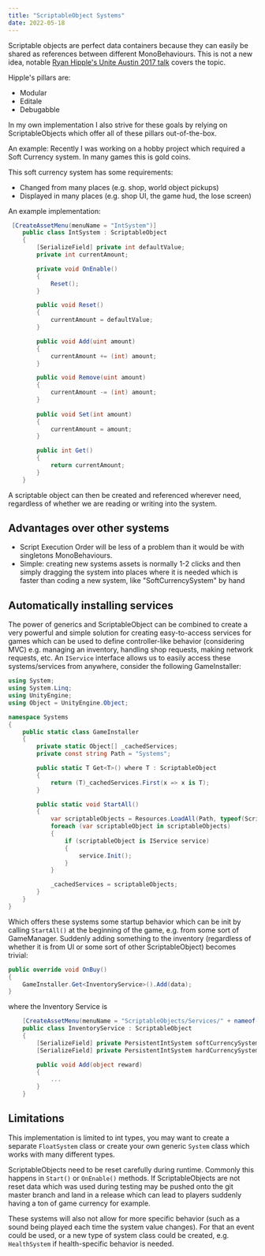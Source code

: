 ```yaml
---
title: "ScriptableObject Systems"
date: 2022-05-18
---
```


Scriptable objects are perfect data containers because they can easily be shared as references between different MonoBehaviours. This is not a new idea, notable [
Ryan Hipple's Unite Austin 2017 talk](https://www.youtube.com/watch?v=raQ3iHhE_Kk) covers the topic.

Hipple's pillars are:
- Modular
- Editale
- Debugabble

In my own implementation I also strive for these goals by relying on ScriptableObjects which offer all of these pillars out-of-the-box. 

An example:
Recently I was working on a hobby project which required a Soft Currency system. In many games this is gold coins.

This soft currency system has some requirements:
- Changed from many places (e.g. shop, world object pickups)
- Displayed in many places (e.g. shop UI, the game hud, the lose screen)

An example implementation:
```C#
 [CreateAssetMenu(menuName = "IntSystem")]
    public class IntSystem : ScriptableObject
    {
        [SerializeField] private int defaultValue;
        private int currentAmount;

        private void OnEnable()
        {
            Reset();
        }

        public void Reset()
        {
            currentAmount = defaultValue;
        }

        public void Add(uint amount)
        {
            currentAmount += (int) amount;
        }

        public void Remove(uint amount)
        {
            currentAmount -= (int) amount;
        }
        
        public void Set(int amount)
        {
            currentAmount = amount;
        }

        public int Get()
        {
            return currentAmount;
        }
    }
```

A scriptable object can then be created and referenced wherever need, regardless of whether we are reading or writing into the system.

## Advantages over other systems
- Script Execution Order will be less of a problem than it would be with singletons MonoBehaviours.
- Simple: creating new systems assets is normally 1-2 clicks and then simply dragging the system into places where it is needed which is faster than coding a new system, like "SoftCurrencySystem" by hand

## Automatically installing services
The power of generics and ScriptableObject can be combined to create a very powerful and simple solution for creating easy-to-access services for games which can be used to define controller-like behavior (considering MVC) e.g. managing an inventory, handling shop requests, making network requests, etc.
An `IService` interface allows us to easily access these systems/services from anywhere, consider the following GameInstaller:

```C#
using System;
using System.Linq;
using UnityEngine;
using Object = UnityEngine.Object;

namespace Systems
{
    public static class GameInstaller
    {
	    private static Object[] _cachedServices;
	    private const string Path = "Systems";

	    public static T Get<T>() where T : ScriptableObject
	    {
		    return (T)_cachedServices.First(x => x is T);
	    }

        public static void StartAll()
        {
            var scriptableObjects = Resources.LoadAll(Path, typeof(ScriptableObject));
            foreach (var scriptableObject in scriptableObjects)
            {
                if (scriptableObject is IService service)
                {
                    service.Init();
                }
            }

            _cachedServices = scriptableObjects;
        }
    }
}
```

Which offers these systems some startup behavior which can be init by calling `StartAll()` at the beginning of the game, e.g. from some sort of GameManager.
Suddenly adding something to the inventory (regardless of whether it is from UI or some sort of other ScriptableObject) becomes trivial:

```C#
public override void OnBuy()
{
    GameInstaller.Get<InventoryService>().Add(data);
}
```

where the Inventory Service is

```C#
	[CreateAssetMenu(menuName = "ScriptableObjects/Services/" + nameof(InventoryService))]
	public class InventoryService : ScriptableObject
	{
        [SerializeField] private PersistentIntSystem softCurrencySystem;
		[SerializeField] private PersistentIntSystem hardCurrencySystem;

        public void Add(object reward)
		{
			...
		}
    }
```


## Limitations
This implementation is limited to int types, you may want to create a separate `FloatSystem` class or create your own generic `System` class which works with many different types.

ScriptableObjects need to be reset carefully during runtime. Commonly this happens in `Start()` or `OnEnable()` methods. If ScriptableObjects are not reset data which was used during testing may be pushed onto the git master branch and land in a release which can lead to players suddenly having a ton of game currency for example.

These systems will also not allow for more specific behavior (such as a sound being played each time the system value changes). For that an event could be used, or a new type of system class could be created, e.g. `HealthSystem` if health-specific behavior is needed.


